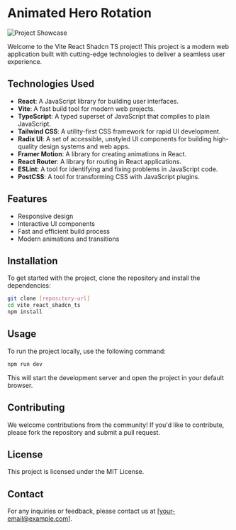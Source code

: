 # Animated Hero Rotation

![Project Showcase](https://source.unsplash.com/featured/?technology,code)

Welcome to the Vite React Shadcn TS project! This project is a modern web application built with cutting-edge technologies to deliver a seamless user experience.

## Technologies Used

- **React**: A JavaScript library for building user interfaces.
- **Vite**: A fast build tool for modern web projects.
- **TypeScript**: A typed superset of JavaScript that compiles to plain JavaScript.
- **Tailwind CSS**: A utility-first CSS framework for rapid UI development.
- **Radix UI**: A set of accessible, unstyled UI components for building high-quality design systems and web apps.
- **Framer Motion**: A library for creating animations in React.
- **React Router**: A library for routing in React applications.
- **ESLint**: A tool for identifying and fixing problems in JavaScript code.
- **PostCSS**: A tool for transforming CSS with JavaScript plugins.

## Features

- Responsive design
- Interactive UI components
- Fast and efficient build process
- Modern animations and transitions

## Installation

To get started with the project, clone the repository and install the dependencies:

```bash
git clone [repository-url]
cd vite_react_shadcn_ts
npm install
```

## Usage

To run the project locally, use the following command:

```bash
npm run dev
```

This will start the development server and open the project in your default browser.

## Contributing

We welcome contributions from the community! If you'd like to contribute, please fork the repository and submit a pull request.

## License

This project is licensed under the MIT License.

## Contact

For any inquiries or feedback, please contact us at [your-email@example.com].
